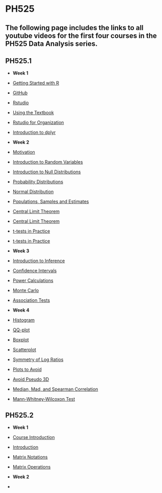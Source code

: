 # PH525
## The following page includes the links to all youtube videos for the first four courses in the PH525 Data Analysis series. 
## PH525.1

* **Week 1** 
* [Getting Started with R](https://www.youtube.com/watch?v=p8F_wreHTzw)
* [GitHub](https://www.youtube.com/watch?v=HSXwLm6txoo)
* [Rstudio](https://www.youtube.com/watch?v=YgqxQFQf1qg)
* [Using the Textbook](https://www.youtube.com/watch?v=2WwYshzkfhA)
* [Rstudio for Organization](https://www.youtube.com/watch?v=8WmCLs3UUno)
* [Introduction to dplyr](https://www.youtube.com/watch?v=DeDMSyiqHc4)

* **Week 2** 
* [Motivation](https://www.youtube.com/watch?v=6nvhFgmrvLE)
* [Introduction to Random Variables](https://www.youtube.com/watch?v=AxJf1nXrW8U)
* [Introduction to Null Distributions](https://www.youtube.com/watch?v=G5ZjYy1vS8k)
* [Probability Distributions](https://www.youtube.com/watch?v=govBS0uJ9GA)
* [Normal Distribution](https://www.youtube.com/watch?v=fwaxgik7aj4)
* [Populations, Samples and Estimates](https://www.youtube.com/watch?v=99WNX608k0Y)
* [Central Limit Theorem](https://www.youtube.com/watch?v=aYA8ZG-ltqQ)
* [Central Limit Theorem](https://www.youtube.com/watch?v=QOeoxOgYpzU)
* [t-tests in Practice](https://www.youtube.com/watch?v=KEMJIG2gOv4)
* [t-tests in Practice](https://www.youtube.com/watch?v=IzFDBnbhDbA)

* **Week 3** 
* [Introduction to Inference](https://www.youtube.com/watch?v=Os5ph7S06_A)
* [Confidence Intervals](https://www.youtube.com/watch?v=XnATNhJrX8U)
* [Power Calculations](https://www.youtube.com/watch?v=UV03oh4I55w)
* [Monte Carlo](https://www.youtube.com/watch?v=HMkuyuP-jsI)
* [Association Tests](https://www.youtube.com/watch?v=h8Rn7rr9M34)

* **Week 4** 
* [Histogram](https://www.youtube.com/watch?v=UaXYRf6qtEg)
* [QQ-plot](https://www.youtube.com/watch?v=5F62EwMF26c)
* [Boxplot](https://www.youtube.com/watch?v=Hh-Pd23OmVo)
* [Scatterplot](https://www.youtube.com/watch?v=dmJzInKpuRE)
* [Symmetry of Log Ratios](https://www.youtube.com/watch?v=kxW4bCrYvco)
* [Plots to Avoid](https://www.youtube.com/watch?v=p-dYnSbBTa8)
* [Avoid Pseudo 3D](https://www.youtube.com/watch?v=15dRwC-gP0Q)
* [Median, Mad, and Spearman Correlation](https://www.youtube.com/watch?v=vLDxz51pLZQ)
* [Mann-Whitney-Wilcoxon Test](https://www.youtube.com/watch?v=3WKOnz6L1Fc)


## PH525.2
* **Week 1** 
* [Course Introduction](https://www.youtube.com/watch?v=aP61q-LoerI)
* [Introduction](https://www.youtube.com/watch?v=tPlHbAHVqFQ)
* [Matrix Notations](https://www.youtube.com/watch?v=EaYkxUwEB-Q)
* [Matrix Operations](https://www.youtube.com/watch?v=-5uvdduYNJM)

* **Week 2** 
* 

